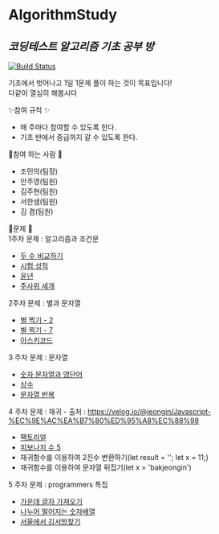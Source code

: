 # AlgorithmStudy
## _코딩테스트 알고리즘 기초 공부 방_

[![Build Status](https://travis-ci.org/joemccann/dillinger.svg?branch=master)](https://travis-ci.org/joemccann/dillinger)

기초에서 벗어나고 1일 1문제 풀이 하는 것이 목표입니다!<br>
다같이 열심히 해봅시다

✨참여 규칙 ✨
 - 매 주마다 참여할 수 있도록 한다.
 - 기초 반에서 중급까지 갈 수 있도록 한다.

💎참여 하는 사람 💎
 - 조민의(팀장)
 - 안주영(팀원)
 - 김주현(팀원)
 - 서한샘(팀원)
 - 김  겸(팀원)

🍂문제 🍂<br>
  1주차 문제 : 알고리즘과 조건문
   - [	두 수 비교하기](https://www.acmicpc.net/problem/1330)
   - [	시험 성적](https://www.acmicpc.net/problem/9498)
   - [	윤년](https://www.acmicpc.net/problem/2753)
   - [	주사위 세개](https://www.acmicpc.net/problem/2480)
   
  2주차 문제 : 별과 문자열
   - [	별 찍기 - 2](https://www.acmicpc.net/problem/2439)
   - [	별 찍기 - 7](https://www.acmicpc.net/problem/2444)
   - [	아스키코드](https://www.acmicpc.net/problem/11654)

  3 주차 문제 : 문자열
   - [	숫자 문자열과 영단어](https://programmers.co.kr/learn/courses/30/lessons/81301)
   - [	상수](https://www.acmicpc.net/problem/2908)
   - [	문자열 반복](https://www.acmicpc.net/problem/2675)

  4 주차 문제 : 재귀 -  출처 : https://velog.io/@jeongin/Javascript-%EC%9E%AC%EA%B7%80%ED%95%A8%EC%88%98
   - [	팩토리얼](https://www.acmicpc.net/problem/10872)
   - [	피보나치 수 5](https://www.acmicpc.net/problem/10870)
   - 재귀함수를 이용하여 2진수 변환하기(let result = ''; let x = 11;)
   - 재귀함수를 이용하여 문자열 뒤집기(let x = 'bakjeongin')

  5 주차 문제 :  programmers 특집
   - [	가운데 글자 가져오기](https://programmers.co.kr/learn/courses/30/lessons/12903?language=javascript)
   - [	나누어 떨어지는 숫자배열](https://programmers.co.kr/learn/courses/30/lessons/12910?language=java)
   - [	서울에서 김서방찾기](https://programmers.co.kr/learn/courses/30/lessons/12919?language=javascript)



